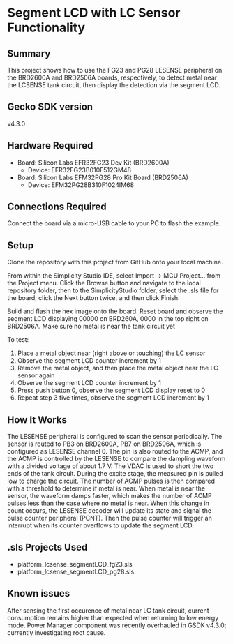 # Segment LCD with LC Sensor Functionality

## Summary

This project shows how to use the FG23 and PG28 LESENSE peripheral on the BRD2600A and BRD2506A boards, respectively, to detect
metal near the LCSENSE tank circuit, then display the detection via the segment LCD.

## Gecko SDK version

v4.3.0

## Hardware Required

* Board:  Silicon Labs EFR32FG23 Dev Kit (BRD2600A)
  * Device: EFR32FG23B010F512GM48
* Board:  Silicon Labs EFM32PG28 Pro Kit Board (BRD2506A)
  * Device: EFM32PG28B310F1024IM68

## Connections Required

Connect the board via a micro-USB cable to your PC to flash the example.

## Setup

Clone the repository with this project from GitHub onto your local machine.

From within the Simplicity Studio IDE, select Import -> MCU Project... from the Project menu. Click the Browse button and navigate to the local repository folder, then to the SimplicityStudio folder, select the .sls file for the board, click the Next button twice, and then click Finish.

Build and flash the hex image onto the board. Reset board and observe the
segment LCD displaying 00000 on BRD260A, 0000 in the top right on BRD2506A. Make sure no metal is near the tank circuit yet

To test:

1. Place a metal object near (right above or touching) the LC sensor
2. Observe the segment LCD counter increment by 1
3. Remove the metal object, and then place the metal object near the LC sensor again
4. Observe the segment LCD counter increment by 1
5. Press push button 0, observe the segment LCD display reset to 0
6. Repeat step 3 five times, observe the segment LCD increment by 1

## How It Works

The LESENSE peripheral is configured to scan the sensor periodically. The sensor is routed to PB3 on BRD2600A, PB7 on BRD2506A, which is configured as LESENSE channel 0. The pin is also routed to the ACMP, and the ACMP is controlled by the LESENSE to compare the dampling waveform with a divided
voltage of about 1.7 V. The VDAC is used to short the two ends of the tank circuit. During the excite stage, the measured pin is pulled low to charge the circuit. The number of ACMP pulses is then compared with a threshold to determine if metal is near. When metal is near the sensor, the waveform damps faster, which makes the number of ACMP pulses less than the case where no metal is near. When this change in count occurs, the LESENSE decoder will update its state and signal the pulse counter peripheral (PCNT). Then the pulse counter will trigger an interrupt when its counter overflows to update the segment LCD.

## .sls Projects Used

* platform_lcsense_segmentLCD_fg23.sls
* platform_lcsense_segmentLCD_pg28.sls

## Known issues

After sensing the first occurence of metal near LC tank circuit, current consumption remains higher than expected when returning to low energy mode. Power Manager component was recently overhauled in GSDK v4.3.0; currently investigating root cause.
